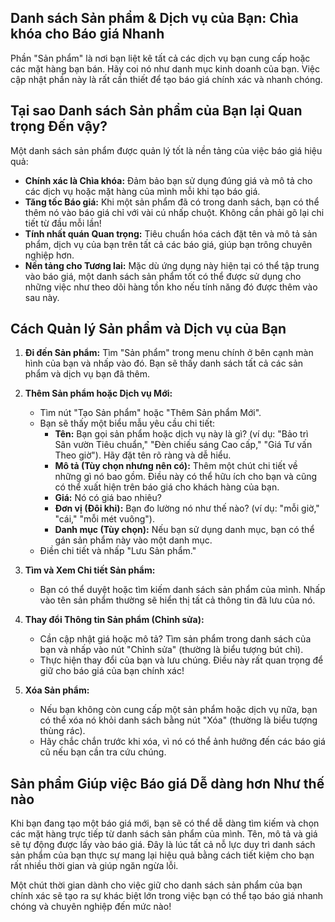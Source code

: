 ## Danh sách Sản phẩm & Dịch vụ của Bạn: Chìa khóa cho Báo giá Nhanh

Phần "Sản phẩm" là nơi bạn liệt kê tất cả các dịch vụ bạn cung cấp hoặc các mặt hàng bạn bán. Hãy coi nó như danh mục kinh doanh của bạn. Việc cập nhật phần này là rất cần thiết để tạo báo giá chính xác và nhanh chóng.

## Tại sao Danh sách Sản phẩm của Bạn lại Quan trọng Đến vậy?

Một danh sách sản phẩm được quản lý tốt là nền tảng của việc báo giá hiệu quả:

*   **Chính xác là Chìa khóa:** Đảm bảo bạn sử dụng đúng giá và mô tả cho các dịch vụ hoặc mặt hàng của mình mỗi khi tạo báo giá.
*   **Tăng tốc Báo giá:** Khi một sản phẩm đã có trong danh sách, bạn có thể thêm nó vào báo giá chỉ với vài cú nhấp chuột. Không cần phải gõ lại chi tiết từ đầu mỗi lần!
*   **Tính nhất quán Quan trọng:** Tiêu chuẩn hóa cách đặt tên và mô tả sản phẩm, dịch vụ của bạn trên tất cả các báo giá, giúp bạn trông chuyên nghiệp hơn.
*   **Nền tảng cho Tương lai:** Mặc dù ứng dụng này hiện tại có thể tập trung vào báo giá, một danh sách sản phẩm tốt có thể được sử dụng cho những việc như theo dõi hàng tồn kho nếu tính năng đó được thêm vào sau này.

## Cách Quản lý Sản phẩm và Dịch vụ của Bạn

1.  **Đi đến Sản phẩm:** Tìm "Sản phẩm" trong menu chính ở bên cạnh màn hình của bạn và nhấp vào đó. Bạn sẽ thấy danh sách tất cả các sản phẩm và dịch vụ bạn đã thêm.

2.  **Thêm Sản phẩm hoặc Dịch vụ Mới:**
    *   Tìm nút "Tạo Sản phẩm" hoặc "Thêm Sản phẩm Mới".
    *   Bạn sẽ thấy một biểu mẫu yêu cầu chi tiết:
        *   **Tên:** Bạn gọi sản phẩm hoặc dịch vụ này là gì? (ví dụ: "Bảo trì Sân vườn Tiêu chuẩn," "Đèn chiếu sáng Cao cấp," "Giá Tư vấn Theo giờ"). Hãy đặt tên rõ ràng và dễ hiểu.
        *   **Mô tả (Tùy chọn nhưng nên có):** Thêm một chút chi tiết về những gì nó bao gồm. Điều này có thể hữu ích cho bạn và cũng có thể xuất hiện trên báo giá cho khách hàng của bạn.
        *   **Giá:** Nó có giá bao nhiêu?
        *   **Đơn vị (Đôi khi):** Bạn đo lường nó như thế nào? (ví dụ: "mỗi giờ," "cái," "mỗi mét vuông").
        *   **Danh mục (Tùy chọn):** Nếu bạn sử dụng danh mục, bạn có thể gán sản phẩm này vào một danh mục.
    *   Điền chi tiết và nhấp "Lưu Sản phẩm."

3.  **Tìm và Xem Chi tiết Sản phẩm:**
    *   Bạn có thể duyệt hoặc tìm kiếm danh sách sản phẩm của mình. Nhấp vào tên sản phẩm thường sẽ hiển thị tất cả thông tin đã lưu của nó.

4.  **Thay đổi Thông tin Sản phẩm (Chỉnh sửa):**
    *   Cần cập nhật giá hoặc mô tả? Tìm sản phẩm trong danh sách của bạn và nhấp vào nút "Chỉnh sửa" (thường là biểu tượng bút chì).
    *   Thực hiện thay đổi của bạn và lưu chúng. Điều này rất quan trọng để giữ cho báo giá của bạn chính xác!

5.  **Xóa Sản phẩm:**
    *   Nếu bạn không còn cung cấp một sản phẩm hoặc dịch vụ nữa, bạn có thể xóa nó khỏi danh sách bằng nút "Xóa" (thường là biểu tượng thùng rác).
    *   Hãy chắc chắn trước khi xóa, vì nó có thể ảnh hưởng đến các báo giá cũ nếu bạn cần tra cứu chúng.

## Sản phẩm Giúp việc Báo giá Dễ dàng hơn Như thế nào

Khi bạn đang tạo một báo giá mới, bạn sẽ có thể dễ dàng tìm kiếm và chọn các mặt hàng trực tiếp từ danh sách sản phẩm của mình. Tên, mô tả và giá sẽ tự động được lấy vào báo giá. Đây là lúc tất cả nỗ lực duy trì danh sách sản phẩm của bạn thực sự mang lại hiệu quả bằng cách tiết kiệm cho bạn rất nhiều thời gian và giúp ngăn ngừa lỗi.

Một chút thời gian dành cho việc giữ cho danh sách sản phẩm của bạn chính xác sẽ tạo ra sự khác biệt lớn trong việc bạn có thể tạo báo giá nhanh chóng và chuyên nghiệp đến mức nào! 